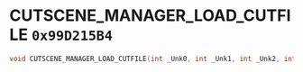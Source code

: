 # CUTSCENE_MANAGER_LOAD_CUTFILE `0x99D215B4`

```cpp
void CUTSCENE_MANAGER_LOAD_CUTFILE(int _Unk0, int _Unk1, int _Unk2, int _Unk3, int _Unk4, int _Unk5);
```